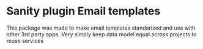 # Sanity plugin Email templates
This package was made to make email templates standarized
and use with other 3rd party apps. Very simply keep data model
equal across projects to reuse services
